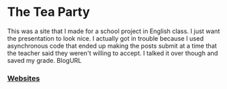 # The Tea Party

This was a site that I made for a school project in English class.  I just want the presentation to look nice.
I actually got in trouble because I used asynchronous code that ended up making the posts submit at a time that the teacher
said they weren't willing to accept.  I talked it over though and saved my grade. BlogURL













### [Websites](https://github.com/Vaporjawn/websites)
